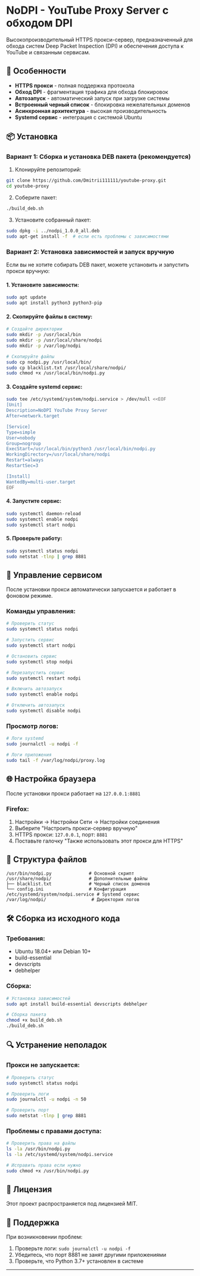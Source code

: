 # NoDPI - YouTube Proxy Server с обходом DPI

Высокопроизводительный HTTPS прокси-сервер, предназначенный для обхода систем Deep Packet Inspection (DPI) и обеспечения доступа к YouTube и связанным сервисам.

## 🚀 Особенности

- **HTTPS прокси** - полная поддержка протокола
- **Обход DPI** - фрагментация трафика для обхода блокировок
- **Автозапуск** - автоматический запуск при загрузке системы
- **Встроенный черный список** - блокировка нежелательных доменов
- **Асинхронная архитектура** - высокая производительность
- **Systemd сервис** - интеграция с системой Ubuntu

## 📦 Установка

### Вариант 1: Сборка и установка DEB пакета (рекомендуется)

1. Клонируйте репозиторий:
```bash
git clone https://github.com/Dmitrii111111/youtube-proxy.git
cd youtube-proxy
```

2. Соберите пакет:
```bash
./build_deb.sh
```

3. Установите собранный пакет:
```bash
sudo dpkg -i ../nodpi_1.0.0_all.deb
sudo apt-get install -f  # если есть проблемы с зависимостями
```

### Вариант 2: Установка зависимостей и запуск вручную

Если вы не хотите собирать DEB пакет, можете установить и запустить прокси вручную:

#### 1. Установите зависимости:
```bash
sudo apt update
sudo apt install python3 python3-pip
```

#### 2. Скопируйте файлы в систему:
```bash
# Создайте директории
sudo mkdir -p /usr/local/bin
sudo mkdir -p /usr/local/share/nodpi
sudo mkdir -p /var/log/nodpi

# Скопируйте файлы
sudo cp nodpi.py /usr/local/bin/
sudo cp blacklist.txt /usr/local/share/nodpi/
sudo chmod +x /usr/local/bin/nodpi.py
```

#### 3. Создайте systemd сервис:
```bash
sudo tee /etc/systemd/system/nodpi.service > /dev/null <<EOF
[Unit]
Description=NoDPI YouTube Proxy Server
After=network.target

[Service]
Type=simple
User=nobody
Group=nogroup
ExecStart=/usr/local/bin/python3 /usr/local/bin/nodpi.py
WorkingDirectory=/usr/local/share/nodpi
Restart=always
RestartSec=3

[Install]
WantedBy=multi-user.target
EOF
```

#### 4. Запустите сервис:
```bash
sudo systemctl daemon-reload
sudo systemctl enable nodpi
sudo systemctl start nodpi
```

#### 5. Проверьте работу:
```bash
sudo systemctl status nodpi
sudo netstat -tlnp | grep 8881
```

## 🔧 Управление сервисом

После установки прокси автоматически запускается и работает в фоновом режиме.

### Команды управления:

```bash
# Проверить статус
sudo systemctl status nodpi

# Запустить сервис
sudo systemctl start nodpi

# Остановить сервис
sudo systemctl stop nodpi

# Перезапустить сервис
sudo systemctl restart nodpi

# Включить автозапуск
sudo systemctl enable nodpi

# Отключить автозапуск
sudo systemctl disable nodpi
```

### Просмотр логов:

```bash
# Логи systemd
sudo journalctl -u nodpi -f

# Логи приложения
sudo tail -f /var/log/nodpi/proxy.log
```

## 🌐 Настройка браузера

После установки прокси работает на `127.0.0.1:8881`

### Firefox:
1. Настройки → Настройки Сети → Настройки соединения
2. Выберите "Настроить прокси-сервер вручную"
3. HTTPS прокси: `127.0.0.1`, порт: `8881`
4. Поставьте галочку "Также использовать этот прокси для HTTPS"

## 📁 Структура файлов

```
/usr/bin/nodpi.py              # Основной скрипт
/usr/share/nodpi/              # Дополнительные файлы
├── blacklist.txt              # Черный список доменов
└── config.ini                 # Конфигурация
/etc/systemd/system/nodpi.service # Systemd сервис
/var/log/nodpi/                 # Директория логов
```

## 🛠️ Сборка из исходного кода

### Требования:
- Ubuntu 18.04+ или Debian 10+
- build-essential
- devscripts
- debhelper

### Сборка:

```bash
# Установка зависимостей
sudo apt install build-essential devscripts debhelper

# Сборка пакета
chmod +x build_deb.sh
./build_deb.sh
```

## 🔍 Устранение неполадок

### Прокси не запускается:
```bash
# Проверить статус
sudo systemctl status nodpi

# Проверить логи
sudo journalctl -u nodpi -n 50

# Проверить порт
sudo netstat -tlnp | grep 8881
```

### Проблемы с правами доступа:
```bash
# Проверить права на файлы
ls -la /usr/bin/nodpi.py
ls -la /etc/systemd/system/nodpi.service

# Исправить права если нужно
sudo chmod +x /usr/bin/nodpi.py
```

## 📝 Лицензия

Этот проект распространяется под лицензией MIT.

## 🤝 Поддержка

При возникновении проблем:
1. Проверьте логи: `sudo journalctl -u nodpi -f`
2. Убедитесь, что порт 8881 не занят другими приложениями
3. Проверьте, что Python 3.7+ установлен в системе

---